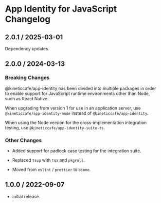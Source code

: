 # App Identity for JavaScript Changelog

## 2.0.1 / 2025-03-01

Dependency updates.

## 2.0.0 / 2024-03-13

### Breaking Changes

@kineticcafe/app-identity has been divided into multiple packages in order to
enable support for JavaScript runtime environments other than Node, such as
React Native.

When upgrading from version 1 for use in an application server, use
`@kineticcafe/app-identity-node` instead of `@kineticcafe/app-identity`.

When using the Node version for the cross-implementation integration testing,
use `@kineticcafe/app-identity-suite-ts`.

### Other Changes

- Added support for padlock case testing for the integration suite.

- Replaced `tsup` with `tsx` and `pkgroll`.

- Moved from `eslint` / `prettier` to `biome`.

## 1.0.0 / 2022-09-07

- Initial release.

